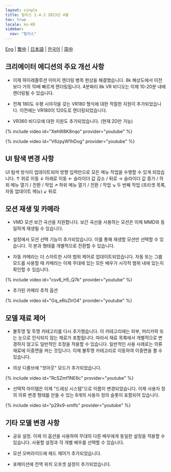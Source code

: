 ```yaml
---
layout: single
title: 릴리스 1.4.3 2023년 4월
toc: true
locale: ko-KR
sidebar:
  nav: "릴리스"
---
```

[Eng](/dancexr/releases/1.4.3) | [繁中](/tw/dancexr/releases/1.4.3) | [日本語](/jp/dancexr/releases/1.4.3) | [한국어](/kr/dancexr/releases/1.4.3) | [简中](/zh/dancexr/releases/1.4.3)


## 크리에이터 에디션의 주요 개선 사항

* 이제 하이레졸루션 이미지 렌더링 병목 현상을 해결했습니다. 8k 해상도에서 이전보다 거의 10배 빠르게 렌더링됩니다. 4분짜리 8k VR 비디오는 이제 10-20분 내에 렌더링될 수 있습니다.

* 전체 180도 수평 시야각을 갖는 VR180 형식에 대한 적절한 지원이 추가되었습니다. 이전에는 VR180이 120도로 렌더링되었습니다.

* VR360 비디오에 대한 지원도 추가되었습니다. (현재 2D만 가능)

{% include video id="Xeh9l8K8nqo" provider="youtube" %}

{% include video id="V6zpyW1hDog" provider="youtube" %}


## UI 탐색 변경 사항

UI 탐색 방식이 업데이트되어 방향 입력만으로 모든 메뉴 작업을 수행할 수 있게 되었습니다.
 ↑ 위로 이동
 ↓ 아래로 이동
 ← 슬라이더 값 감소 / 뒤로
 → 슬라이더 값 증가 / 하위 메뉴 열기 / 전환 / 작업
 ↗ 하위 메뉴 열기 / 전환 / 작업
 ↘ 두 번째 작업 (프리셋 목록, 자동 업데이트 메뉴)
 ↙ 뒤로


## 모션 재생 및 카메라

* VMD 모션 보간 곡선을 지원합니다. 보간 곡선을 사용하는 모션은 이제 MMD와 동일하게 재생될 수 있습니다.

* 설정에서 모션 선택 기능이 추가되었습니다. 이를 통해 재생할 모션만 선택할 수 있습니다. 각 본과 형태를 개별적으로 전환할 수 있습니다.

* 자동 카메라는 더 스마트한 시야 범위 제어로 업데이트되었습니다. 자동 또는 그룹 모드를 사용할 때 카메라는 이제 무대에 있는 모든 배우가 시각적 범위 내에 있는지 확인할 수 있습니다.

{% include video id="csv6_H5_Q7k" provider="youtube" %}

* 추가된 카메라 추적 옵션

{% include video id="Gq_eRoZIrO4" provider="youtube" %}


## 모델 재료 제어

* 불투명 및 투명 카테고리를 다시 추가했습니다. 이 카테고리에는 피부, 머리카락 또는 눈으로 인식되지 않는 재료가 포함됩니다. 따라서 재료 목록에서 개별적으로 변경하지 않고도 일반적인 조정을 적용할 수 있습니다. 일반적인 사용 사례로는 의류 재료에 이중면을 켜는 것입니다. 이제 불투명 카테고리로 이동하여 이중면을 켤 수 있습니다.

* 의상 디졸브에 "컷아웃" 모드가 추가되었습니다.

{% include video id="RcSZmf1NE6c" provider="youtube" %}

* 선택적 아이템은 이제 "드레싱 시스템"으로 이름이 변경되었습니다. 이제 사용자 정의 의류 변경 형태를 만들 수 있는 8개의 사용자 정의 슬롯이 포함되어 있습니다.

{% include video id="p29x9-smIfs" provider="youtube" %}


## 기타 모델 변경 사항

* 공유 설정. 이제 이 옵션을 사용하여 무대의 다른 배우에게 동일한 설정을 적용할 수 있습니다. 사용할 설정과 각 개별 배우를 선택할 수 있습니다.

* 모션 오버라이드에 헤드 제어가 추가되었습니다.

* 포메이션에 전역 위치 오프셋 설정이 추가되었습니다.